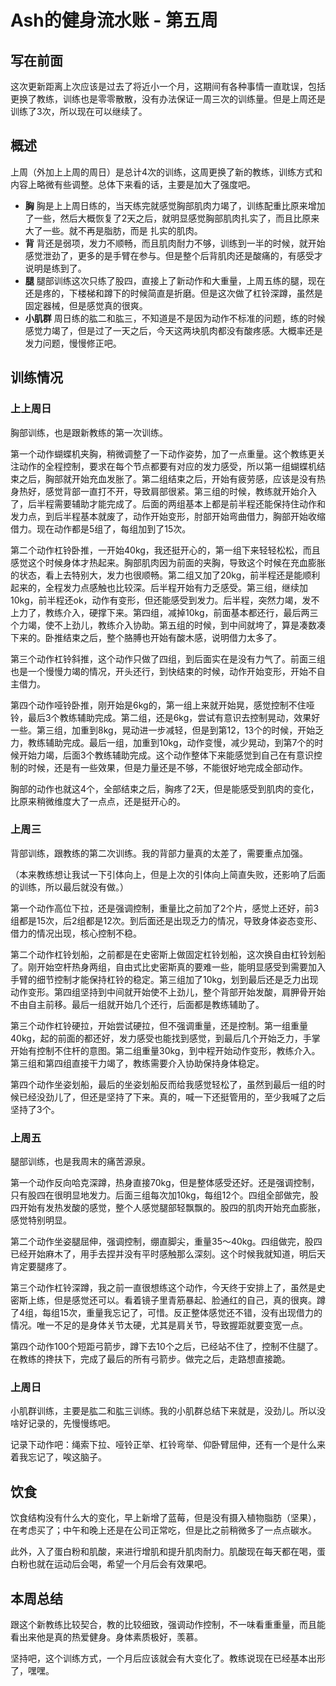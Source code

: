 # Ash的健身流水账 - 第五周

## 写在前面

这次更新距离上次应该是过去了将近小一个月，这期间有各种事情一直耽误，包括更换了教练，训练也是零零散散，没有办法保证一周三次的训练量。但是上周还是训练了3次，所以现在可以继续了。

## 概述

上周（外加上上周的周日）是总计4次的训练，这周更换了新的教练，训练方式和内容上略微有些调整。总体下来看的话，主要是加大了强度吧。

- **胸** 胸是上上周日练的，当天练完就感觉胸部肌肉力竭了，训练配重比原来增加了一些，然后大概恢复了2天之后，就明显感觉胸部肌肉扎实了，而且比原来大了一些。就不再是脂肪，而是 扎实的肌肉。
- **背** 背还是弱项，发力不顺畅，而且肌肉耐力不够，训练到一半的时候，就开始感觉泄劲了，更多的是手臂在参与。但是整个后背肌肉还是酸痛的，有感受才说明是练到了。
- **腿** 腿部训练这次只练了股四，直接上了新动作和大重量，上周五练的腿，现在还是疼的，下楼梯和蹲下的时候简直是折磨。但是这次做了杠铃深蹲，虽然是固定器械，但是感觉真的很爽。
- **小肌群** 周日练的肱二和肱三，不知道是不是因为动作不标准的问题，练的时候感觉力竭了，但是过了一天之后，今天这两块肌肉都没有酸疼感。大概率还是发力问题，慢慢修正吧。

## 训练情况

### 上上周日

胸部训练，也是跟新教练的第一次训练。

第一个动作蝴蝶机夹胸，稍微调整了一下动作姿势，加了一点重量。这个教练更关注动作的全程控制，要求在每个节点都要有对应的发力感受，所以第一组蝴蝶机结束之后，胸部就开始充血发胀了。第二组结束之后，开始有疲劳感，应该是没有热身热好，感觉背部一直打不开，导致肩部很紧。第三组的时候，教练就开始介入了，后半程需要辅助才能完成了。后面的两组基本上都是前半程还能保持住动作和发力点，到后半程基本就废了，动作开始变形，肘部开始弯曲借力，胸部开始收缩借力。现在动作都是5组了，每组加到了15次。

第二个动作杠铃卧推，一开始40kg，我还挺开心的，第一组下来轻轻松松，而且感觉这个时候身体才热起来。胸部肌肉因为前面的夹胸，导致这个时候在充血膨胀的状态，看上去特别大，发力也很顺畅。第二组又加了20kg，前半程还是能顺利起来的，全程发力点感触也比较深。后半程开始有力乏感受。第三组，继续加10kg，前半程还ok，动作有变形，但还能感受到发力。后半程，突然力竭，发不上力了，教练介入，硬撑下来。第四组，减掉10kg，前面基本都还行，最后两三个力竭，使不上劲儿，教练介入协助。第五组的时候，到中间就垮了，算是凑数凑下来的。卧推结束之后，整个胳膊也开始有酸木感，说明借力太多了。

第三个动作杠铃斜推，这个动作只做了四组，到后面实在是没有力气了。前面三组也是一个慢慢力竭的情况，开头还行，到快结束的时候，动作开始变形，开始不自主借力。

第四个动作哑铃卧推，刚开始是6kg的，第一组上来就开始晃，感觉控制不住哑铃，最后3个教练辅助完成。第二组，还是6kg，尝试有意识去控制晃动，效果好一些。第三组，加重到8kg，晃动进一步减轻，但是到第12，13个的时候，开始乏力，教练辅助完成。最后一组，加重到10kg，动作变慢，减少晃动，到第7个的时候开始力竭，后面3个教练辅助完成。这个动作整体下来能感觉到自己在有意识控制的时候，还是有一些效果，但是力量还是不够，不能很好地完成全部动作。

胸部的动作也就这4个，全部结束之后，胸疼了2天，但是能感受到肌肉的变化，比原来稍微维度大了一点点，还是挺开心的。

### 上周三

背部训练，跟教练的第二次训练。我的背部力量真的太差了，需要重点加强。

（本来教练想让我试一下引体向上，但是上次的引体向上简直失败，还影响了后面的训练，所以最后就没有做。）

第一个动作高位下拉，还是强调控制，重量比之前加了2个片，感觉上还好，前3组都是15次，后2组都是12次。到后面还是出现乏力的情况，导致身体姿态变形、借力的情况出现，核心控制不稳。

第二个动作杠铃划船，之前都是在史密斯上做固定杠铃划船，这次换自由杠铃划船了。刚开始空杆热身两组，自由式比史密斯真的要难一些，能明显感受到需要加入手臂的细节控制才能保持杠铃的稳定。第三组加了10kg，划到最后还是乏力出现动作变形。第四组坚持到中间就开始使不上劲儿，整个背部开始发酸，肩胛骨开始不由自主前移。最后一组就开始几个还行，后面都是教练辅助了。

第三个动作杠铃硬拉，开始尝试硬拉，但不强调重量，还是控制。第一组重量40kg，起的前面的都还好，发力感受也能找到感觉，到最后几个开始乏力，手掌开始有控制不住杆的意图。第二组重量30kg，到中程开始动作变形，教练介入。第三组和第四组直接干力竭了，教练需要介入协助保持身体稳定。

第四个动作坐姿划船，最后的坐姿划船反而给我感觉轻松了，虽然到最后一组的时候已经没劲儿了，但还是坚持了下来。真的，喊一下还挺管用的，至少我喊了之后坚持了3个。

### 上周五

腿部训练，也是我周末的痛苦源泉。

第一个动作反向哈克深蹲，热身直接70kg，但是整体感受还好。还是强调控制，只有股四在很明显地发力。后面三组每次加10kg，每组12个。四组全部做完，股四开始有发热发酸的感觉，整个人感觉腿部轻飘飘的。股四的肌肉开始充血膨胀，感觉特别明显。

第二个动作坐姿腿屈伸，强调控制，绷直脚尖，重量35～40kg。四组做完，股四已经开始麻木了，用手去捏并没有平时感触那么深刻。这个时候我就知道，明后天肯定要腿疼了。

第三个动作杠铃深蹲，我之前一直很想练这个动作，今天终于安排上了，虽然是史密斯上练，但是感觉还可以。看着镜子里青筋暴起、脸通红的自己，真的很爽。蹲了4组，每组15次，重量我忘记了，可惜。反正整体感觉还不错，没有出现借力的情况。唯一不足的是身体关节太硬，尤其是肩关节，导致握距就要变宽一点。

第四个动作100个短距弓箭步，蹲下去10个之后，已经站不住了，控制不住腿了。在教练的搀扶下，完成了最后的所有弓箭步。做完之后，走路想直接跪。

### 上周日

小肌群训练，主要是肱二和肱三训练。我的小肌群总结下来就是，没劲儿。所以没啥好记录的，先慢慢练吧。

记录下动作吧：绳索下拉、哑铃正举、杠铃弯举、仰卧臂屈伸，还有一个是什么来着我忘记了，唉这脑子。

## 饮食

饮食结构没有什么大的变化，早上新增了蓝莓，但是没有摄入植物脂肪（坚果），在考虑买了；中午和晚上还是在公司正常吃，但是比之前稍微多了一点点碳水。

此外，入了蛋白粉和肌酸，来进行增肌和提升肌肉耐力。肌酸现在每天都在喝，蛋白粉也就在运动后会喝，希望一个月后会有效果吧。

## 本周总结

跟这个新教练比较契合，教的比较细致，强调动作控制，不一味看重重量，而且能看出来他是真的热爱健身。身体素质极好，羡慕。

坚持吧，这个训练方式，一个月后应该就会有大变化了。教练说现在已经基本出形了，嘿嘿。


